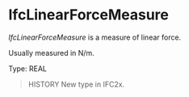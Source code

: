 # IfcLinearForceMeasure

_IfcLinearForceMeasure_ is a measure of linear force.<!-- end of definition -->

Usually measured in N/m.

Type: REAL

> HISTORY New type in IFC2x.
